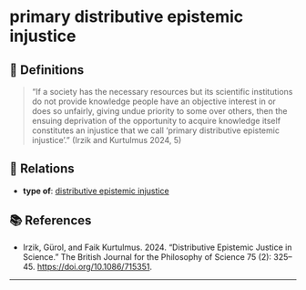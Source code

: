 # primary distributive epistemic injustice

## 📖 Definitions

> “If a society has the necessary resources but its scientific institutions do not provide knowledge people have an objective interest in or does so unfairly, giving undue priority to some over others, then the ensuing deprivation of the opportunity to acquire knowledge itself constitutes an injustice that we call ‘primary distributive epistemic injustice’.” (Irzik and Kurtulmus 2024, 5)

## 🔗 Relations

- **type of**: [distributive epistemic injustice](./distributive-epistemic-injustice.md)

## 📚 References

- Irzik, Gürol, and Faik Kurtulmus. 2024. “Distributive Epistemic Justice in Science.” The British Journal for the Philosophy of Science 75 (2): 325–45. https://doi.org/10.1086/715351.

---

<script src="https://giscus.app/client.js"
                data-repo="natesheehan/conceptcartography"
                data-repo-id="R_kgDOPB5QiQ"
                data-category="General"
                data-category-id="DIC_kwDOPB5Qic4CsAxd"
                data-mapping="pathname"
                data-strict="0"
                data-reactions-enabled="1"
                data-emit-metadata="0"
                data-input-position="bottom"
                data-theme="catppuccin_mocha"
                data-lang="en"
                crossorigin="anonymous"
                async>
        </script>
        
